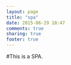 ```yaml
---
layout: page
title: "spa"
date: 2015-06-29 18:47
comments: true
sharing: true
footer: true
---
```


#This is a SPA.